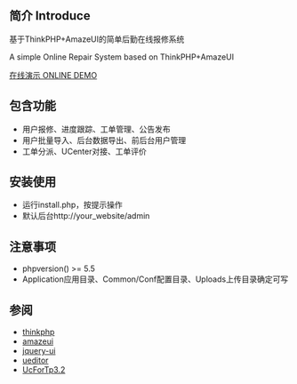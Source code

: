 ## 简介 Introduce
基于ThinkPHP+AmazeUI的简单后勤在线报修系统

A simple Online Repair System based on ThinkPHP+AmazeUI

[在线演示 ONLINE DEMO](http://osc.freyo.xyz)

## 包含功能
- 用户报修、进度跟踪、工单管理、公告发布
- 用户批量导入、后台数据导出、前后台用户管理
- 工单分派、UCenter对接、工单评价

## 安装使用
- 运行install.php，按提示操作
- 默认后台http://your_website/admin

## 注意事项
- phpversion() >= 5.5
- Application应用目录、Common/Conf配置目录、Uploads上传目录确定可写

## 参阅
- [thinkphp](https://github.com/liu21st/thinkphp)
- [amazeui](https://github.com/allmobilize/amazeui)
- [jquery-ui](https://github.com/jquery/jquery-ui)
- [ueditor](https://github.com/fex-team/ueditor)
- [UcForTp3.2](https://git.oschina.net/zstxt1989/UcForTp3.2)
